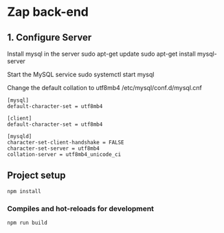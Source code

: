# Zap back-end

## 1. Configure Server
Install mysql in the server
  sudo apt-get update
  sudo apt-get install mysql-server

Start the MySQL service
  sudo systemctl start mysql

Change the default collation to utf8mb4
  /etc/mysql/conf.d/mysql.cnf

  ```
  [mysql]
  default-character-set = utf8mb4

  [client]
  default-character-set = utf8mb4

  [mysqld]
  character-set-client-handshake = FALSE
  character-set-server = utf8mb4
  collation-server = utf8mb4_unicode_ci
  ```

## Project setup
```
npm install
```

### Compiles and hot-reloads for development
```
npm run build
```